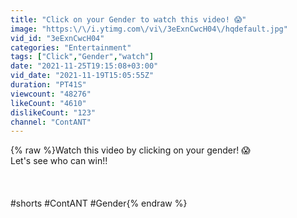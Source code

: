 ```yaml
---
title: "Click on your Gender to watch this video! 😱"
image: "https:\/\/i.ytimg.com\/vi\/3eExnCwcH04\/hqdefault.jpg"
vid_id: "3eExnCwcH04"
categories: "Entertainment"
tags: ["Click","Gender","watch"]
date: "2021-11-25T19:15:08+03:00"
vid_date: "2021-11-19T15:05:55Z"
duration: "PT41S"
viewcount: "48276"
likeCount: "4610"
dislikeCount: "123"
channel: "ContANT"
---
```

{% raw %}Watch this video by clicking on your gender! 😱<br />Let's see who can win!!<br /><br /><br /><br />#shorts #ContANT #Gender{% endraw %}
